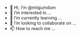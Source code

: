 - 👋 Hi, I’m @mlqjumdum
- 👀 I’m interested in ...
- 🌱 I’m currently learning ...
- 💞️ I’m looking to collaborate on ...
- 📫 How to reach me ...

<!---
mlqjumdum/mlqjumdum is a ✨ special ✨ repository because its `README.md` (this file) appears on your GitHub profile.
You can click the Preview link to take a look at your changes.
--->
